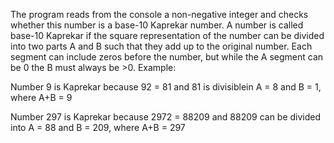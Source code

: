 The program reads from the console a non-negative integer and checks whether this number is a base-10 Kaprekar number.
A number is called base-10 Kaprekar if the square representation of the number can be divided into two parts A and B such that they add up to the original number. Each segment can include zeros before the number, but while the A segment can be 0 the B must always be >0.
Example:

Number 9 is Kaprekar because 92 = 81 and 81 is divisiblein A = 8 and B = 1, where A+B = 9

Number 297 is Kaprekar because 2972 = 88209 and 88209 can be divided into
A = 88 and B = 209, where A+B = 297
